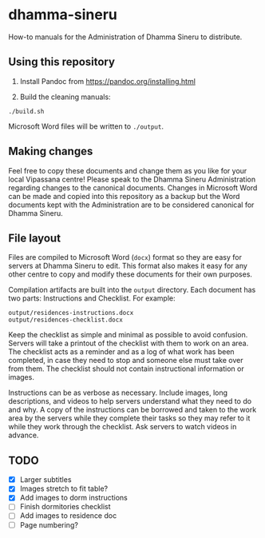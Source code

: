 # dhamma-sineru

How-to manuals for the Administration of Dhamma Sineru to distribute.

## Using this repository

1. Install Pandoc from https://pandoc.org/installing.html

2. Build the cleaning manuals:

```
./build.sh
```

Microsoft Word files will be written to `./output`.


## Making changes

Feel free to copy these documents and change them as you like for your local Vipassana centre! Please speak to the Dhamma Sineru Administration regarding changes to the canonical documents. Changes in Microsoft Word can be made and copied into this repository as a backup but the Word documents kept with the Administration are to be considered canonical for Dhamma Sineru.


## File layout

Files are compiled to Microsoft Word (`docx`) format so they are easy for servers at Dhamma Sineru to edit. This format also makes it easy for any other centre to copy and modify these documents for their own purposes.

Compilation artifacts are built into the `output` directory. Each document has two parts: Instructions and Checklist. For example:

```
output/residences-instructions.docx
output/residences-checklist.docx
```

Keep the checklist as simple and minimal as possible to avoid confusion. Servers will take a printout of the checklist with them to work on an area. The checklist acts as a reminder and as a log of what work has been completed, in case they need to stop and someone else must take over from them. The checklist should not contain instructional information or images.

Instructions can be as verbose as necessary. Include images, long descriptions, and videos to help servers understand what they need to do and why. A copy of the instructions can be borrowed and taken to the work area by the servers while they complete their tasks so they may refer to it while they work through the checklist. Ask servers to watch videos in advance.


## TODO

- [x] Larger subtitles
- [x] Images stretch to fit table?
- [x] Add images to dorm instructions
- [ ] Finish dormitories checklist
- [ ] Add images to residence doc
- [ ] Page numbering?
